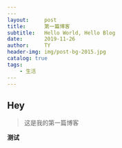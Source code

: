 ```yaml
---
​---
layout:     post                   
title:      第一篇博客               
subtitle:   Hello World, Hello Blog 
date:       2019-11-26              
author:     TY                     
header-img: img/post-bg-2015.jpg    
catalog: true                       
tags:                              
    - 生活
​---
---
```


## Hey

> 这是我的第一篇博客

**测试**

